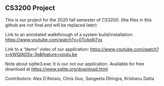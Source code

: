 ## CS3200 Project
This is our project for the 2020 fall semester of CS3200. (the files in this github are not final and will be replaced later)

Link to an annotated walkthrough of a system build/installation: https://www.youtube.com/watch?v=0TcAqIIj7xs

Link to a “demo” video of our application: https://www.youtube.com/watch?v=kWQIADSx-3g&feature=youtu.be

Note about sqlite3.exe: It is our not our application.
Available for free download at https://www.sqlite.org/download.html.


Contributors:
Alex D'Aloisio, Chris Guo, Sangeeta Dhingra, Krishanu Datta
